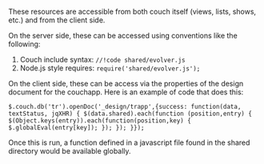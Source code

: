 These resources are accessible from both couch itself (views, lists,
shows, etc.) and from the client side.

On the server side, these can be accessed using conventions like the
following:

1.  Couch include syntax: `//!code shared/evolver.js`
2.  Node.js style requires: `require('shared/evolver.js');`

On the client side, these can be access via the properties of the
design document for the couchapp.   Here is an example of code that does this:

`$.couch.db('tr').openDoc('_design/trapp',{success: function(data, textStatus, jqXHR) {
    $(data.shared).each(function (position,entry) {
        $(Object.keys(entry)).each(function(position,key) {
            $.globalEval(entry[key]);
        });
    });
}});`

Once this is run, a function defined in a javascript file found in the
shared directory would be available globally.
